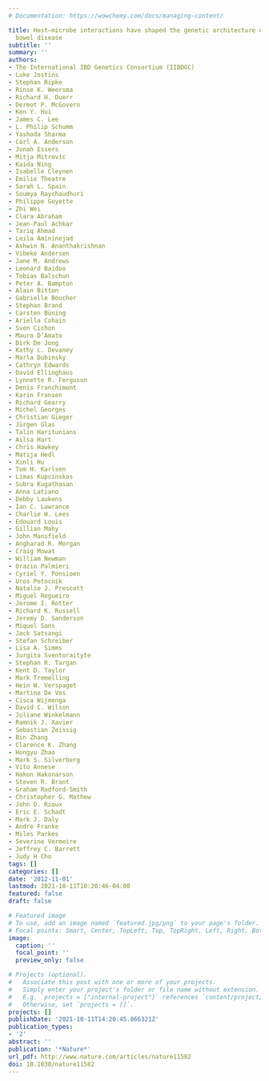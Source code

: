 ```yaml
---
# Documentation: https://wowchemy.com/docs/managing-content/

title: Host–microbe interactions have shaped the genetic architecture of inflammatory
  bowel disease
subtitle: ''
summary: ''
authors:
- The International IBD Genetics Consortium (IIBDGC)
- Luke Jostins
- Stephan Ripke
- Rinse K. Weersma
- Richard H. Duerr
- Dermot P. McGovern
- Ken Y. Hui
- James C. Lee
- L. Philip Schumm
- Yashoda Sharma
- Carl A. Anderson
- Jonah Essers
- Mitja Mitrovic
- Kaida Ning
- Isabelle Cleynen
- Emilie Theatre
- Sarah L. Spain
- Soumya Raychaudhuri
- Philippe Goyette
- Zhi Wei
- Clara Abraham
- Jean-Paul Achkar
- Tariq Ahmad
- Leila Amininejad
- Ashwin N. Ananthakrishnan
- Vibeke Andersen
- Jane M. Andrews
- Leonard Baidoo
- Tobias Balschun
- Peter A. Bampton
- Alain Bitton
- Gabrielle Boucher
- Stephan Brand
- Carsten Büning
- Ariella Cohain
- Sven Cichon
- Mauro D’Amato
- Dirk De Jong
- Kathy L. Devaney
- Marla Dubinsky
- Cathryn Edwards
- David Ellinghaus
- Lynnette R. Ferguson
- Denis Franchimont
- Karin Fransen
- Richard Gearry
- Michel Georges
- Christian Gieger
- Jürgen Glas
- Talin Haritunians
- Ailsa Hart
- Chris Hawkey
- Matija Hedl
- Xinli Hu
- Tom H. Karlsen
- Limas Kupcinskas
- Subra Kugathasan
- Anna Latiano
- Debby Laukens
- Ian C. Lawrance
- Charlie W. Lees
- Edouard Louis
- Gillian Mahy
- John Mansfield
- Angharad R. Morgan
- Craig Mowat
- William Newman
- Orazio Palmieri
- Cyriel Y. Ponsioen
- Uros Potocnik
- Natalie J. Prescott
- Miguel Regueiro
- Jerome I. Rotter
- Richard K. Russell
- Jeremy D. Sanderson
- Miquel Sans
- Jack Satsangi
- Stefan Schreiber
- Lisa A. Simms
- Jurgita Sventoraityte
- Stephan R. Targan
- Kent D. Taylor
- Mark Tremelling
- Hein W. Verspaget
- Martine De Vos
- Cisca Wijmenga
- David C. Wilson
- Juliane Winkelmann
- Ramnik J. Xavier
- Sebastian Zeissig
- Bin Zhang
- Clarence K. Zhang
- Hongyu Zhao
- Mark S. Silverberg
- Vito Annese
- Hakon Hakonarson
- Steven R. Brant
- Graham Radford-Smith
- Christopher G. Mathew
- John D. Rioux
- Eric E. Schadt
- Mark J. Daly
- Andre Franke
- Miles Parkes
- Severine Vermeire
- Jeffrey C. Barrett
- Judy H Cho
tags: []
categories: []
date: '2012-11-01'
lastmod: 2021-10-11T10:20:46-04:00
featured: false
draft: false

# Featured image
# To use, add an image named `featured.jpg/png` to your page's folder.
# Focal points: Smart, Center, TopLeft, Top, TopRight, Left, Right, BottomLeft, Bottom, BottomRight.
image:
  caption: ''
  focal_point: ''
  preview_only: false

# Projects (optional).
#   Associate this post with one or more of your projects.
#   Simply enter your project's folder or file name without extension.
#   E.g. `projects = ["internal-project"]` references `content/project/deep-learning/index.md`.
#   Otherwise, set `projects = []`.
projects: []
publishDate: '2021-10-11T14:20:45.866321Z'
publication_types:
- '2'
abstract: ''
publication: '*Nature*'
url_pdf: http://www.nature.com/articles/nature11582
doi: 10.1038/nature11582
---
```


